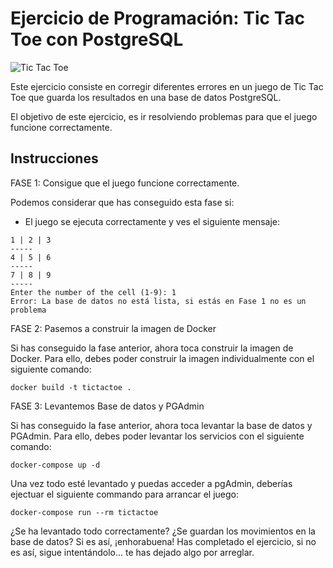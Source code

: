 # Ejercicio de Programación: Tic Tac Toe con PostgreSQL

![Tic Tac Toe](https://encrypted-tbn0.gstatic.com/images?q=tbn:ANd9GcTJd6tIrqyz0C3Quc9ohvlqK6DhvTXO2gJKQA&s)

Este ejercicio consiste en corregir diferentes errores en un juego de Tic Tac Toe que guarda los resultados en una base de datos PostgreSQL. 

El objetivo de este ejercicio, es ir resolviendo problemas para que el juego funcione correctamente.

## Instrucciones

FASE 1: Consigue que el juego funcione correctamente.

Podemos considerar que has conseguido esta fase si:

- El juego se ejecuta correctamente y ves el siguiente mensaje:

```
1 | 2 | 3
-----
4 | 5 | 6
-----
7 | 8 | 9
-----
Enter the number of the cell (1-9): 1
Error: La base de datos no está lista, si estás en Fase 1 no es un problema
```

FASE 2: Pasemos a construir la imagen de Docker

Si has conseguido la fase anterior, ahora toca construir la imagen de Docker. Para ello, debes poder construir la imagen individualmente con el siguiente comando:

```
docker build -t tictactoe .
```

FASE 3: Levantemos Base de datos y PGAdmin

Si has conseguido la fase anterior, ahora toca levantar la base de datos y PGAdmin. Para ello, debes poder levantar los servicios con el siguiente comando:

```
docker-compose up -d
```

Una vez todo esté levantado y puedas acceder a pgAdmin, deberías ejectuar el siguiente commando para arrancar el juego:

```
docker-compose run --rm tictactoe
```

¿Se ha levantado todo correctamente? ¿Se guardan los movimientos en la base de datos? Si es así, ¡enhorabuena! Has completado el ejercicio, si no es así, sigue intentándolo... te has dejado algo por arreglar.



